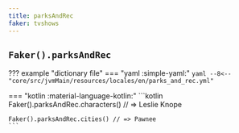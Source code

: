 ```yaml
---
title: parksAndRec
faker: tvshows
---
```


## `Faker().parksAndRec`

??? example "dictionary file"
    === "yaml :simple-yaml:"
        ```yaml
        --8<-- "core/src/jvmMain/resources/locales/en/parks_and_rec.yml"
        ```

=== "kotlin :material-language-kotlin:"
    ```kotlin
    Faker().parksAndRec.characters() // => Leslie Knope

    Faker().parksAndRec.cities() // => Pawnee
    ```
